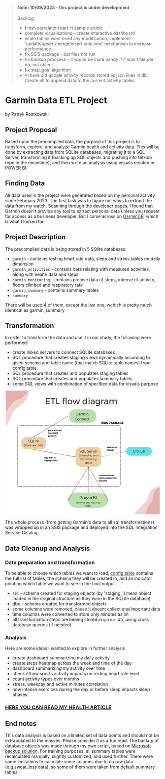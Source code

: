 > #### Note: 10/09/2023 - this project is under development
> Backlog:
> - finish correlation part in sample article
> - complete visualisations - create interactive dashboard
> - when tables wont need any modification, implement 'update/upsert/merge/insert only new' mechanism to increase performance
> - fix SSIS package - bat files not run
> - fix backup proccess - it would be more handy if it was 1 file per db, not object
> - fix step_goal algorithm
> - *I have old google activity records stored as json lines in db. Create etl to append data to the current activity tables.


# Garmin Data ETL Project 
by Patryk Rostkowski

## Project Proposal
Based upon the precompiled data, the purpose of this project is to transform, explore, and analyze Garmin health and activity data. This will be done by extracting data from SQLite databases, migrating it to a SQL Server, transforming it (backing up SQL objects and pushing into GitHub repo in the meantime), and then write an analysis using visuals created in POWER BI.
## Finding Data
All data used in the project were generated based on my personal activity since February 2023. The first task was to figure out ways to extract the data from my watch. Scanning through the developer pages, I found that Garmin doesn't provide any tool to extract personal data unless you request for access as a business developer. But I came across on [GarminDB](https://github.com/tcgoetz/GarminDB), which is what I looked for.  

## Project Description
The precompiled data is being stored in 5 SQlite databases:
- `garmin`             - contains resting heart rate data, sleep and stress tables on daily dimension
- `garmin_activities`   - contains data relating with measured activities, along with health data and steps
- `garmin_monitoring`   - contains precise data of steps, intense of activity, floors climbed and respiratory rate
- `garmin_summary`      - contains summary tables
- `summary`
  
There will be used 4 of them, except the last one, wchich is pretty much identical as garmin_summary
## Transformation
In order to transform the data and use it in our study, the following were performed:
- create linked servers to connect SQLite databases
- SQL procedure that creates staging views dynamically according to given schema and table name (that match SQLite table names) from config table
- SQL procedure that creates and populates staging tables
- SQL procedure that creates and populates summary tables
- some SQL views with combination of specified data for visuals purpose

<p align="center">
  <img width="500" height="400" src="https://github.com/patrykrostkowski/Garmin-Data-ETL-Project/blob/main/0.Raw_images/etl_flow_diagram.png">
</p>


The whole process (from getting Garmin's data to all sql transformations) was wrapped up in an SSIS package and deployed into the SQL Integration Service Catalog.

## Data Cleanup and Analysis
### Data preparation and transformation 
To be able to choose which tables we want to load, [config table](https://github.com/patrykrostkowski/Garmin-Data-ETL-Project/blob/main/0.Raw_images/config_table.png) contains the full list of tables, the schema they will be created in, and an indicator pointing which table we want to see in the final output
- src - schema created for staging objects (by 'staging', I mean object loaded in the original structure as they were in the SQLite database)
- dbo - schema created for transformed objects
- some columns were removed, cause it doesnt collect any/important data
- time columns were converted to store only minutes as int
- all transformation steps are beeing stored in `garmin` db, using cross database queries (if needed).

### Analysis
Here are some ideas I wanted to explore in further analysis
- create dashboard summarizing my daily activity
- create steps heatmap across the week and time of the day
- dashboard summarizing my activity over time
- check if/how sports activity impacts on resting heart rate level
- count activity types over months
- stress, weekday and active minutes correlation
- how intense exercices during the day or before sleep impacts sleep phases
  
### [HERE YOU CAN READ MY HEALTH ARTICLE](https://github.com/patrykrostkowski/Garmin_Data_ETL_Project/blob/main/4.Sample_analysis/Analysis.md)

## End notes
This data analysis is based on a limited set of data points and should not be extrapolated to the masses. Please consider it as a fun read.
The backup of database objects was made through my own script, based on [Microsoft backup solution](https://github.com/microsoft/mssql-scripter).
For training purposes, all summary tables were recalculated manually, slightly customized, and used further. 
There were some limitations to calculate some columns due to no raw data (e.g.sweat_loss data), so some of them were taken from default summary tables.

